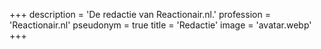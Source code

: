 +++
description = 'De redactie van Reactionair.nl.'
profession = 'Reactionair.nl'
pseudonym = true
title = 'Redactie'
image = 'avatar.webp'
+++
